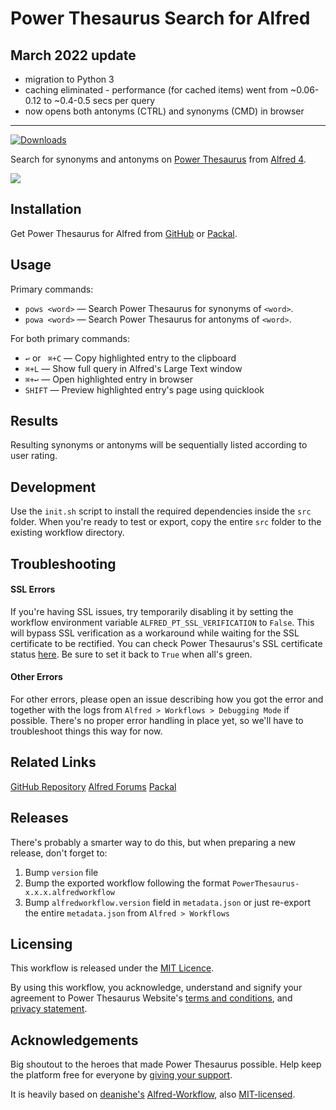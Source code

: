# Power Thesaurus Search for Alfred #

## March 2022 update

- migration to Python 3
- caching eliminated - performance (for cached items) went from ~0.06-0.12 to ~0.4-0.5 secs per query
- now opens both antonyms (CTRL) and synonyms (CMD) in browser

----
<a href="https://github.com/giovannicoppola/alfred-powerthesaurus/releases/latest/">
  
  <img alt="Downloads"
       src="https://img.shields.io/github/downloads/giovannicoppola/alfred-powerthesaurus/total?color=purple&label=Downloads"><br/>
</a>



Search for synonyms and antonyms on [Power Thesaurus](https://www.powerthesaurus.org) from [Alfred 4](https://www.alfredapp.com/).

![](demo.gif "")

## Installation ##

Get Power Thesaurus for Alfred from [GitHub](https://github.com/clarencecastillo/alfred-powerthesaurus/releases) or [Packal](http://www.packal.org/workflow/powerthesaurus-search).

## Usage ##

Primary commands:
- `pows <word>` — Search Power Thesaurus for synonyms of `<word>`.
- `powa <word>` — Search Power Thesaurus for antonyms of `<word>`.

For both primary commands:
  - `↩` or ` ⌘+C` — Copy highlighted entry to the clipboard
  - `⌘+L` — Show full query in Alfred's Large Text window
  - `⌘+↩` — Open highlighted entry in browser
  - `SHIFT` — Preview highlighted entry's page using quicklook

## Results ##

Resulting synonyms or antonyms will be sequentially listed according to user rating.

## Development ##

Use the `init.sh` script to install the required dependencies inside the `src` folder. When you're ready to test or export, copy the entire `src` folder to the existing workflow directory.

## Troubleshooting ##

#### SSL Errors
If you're having SSL issues, try temporarily disabling it by setting the workflow environment variable `ALFRED_PT_SSL_VERIFICATION` to `False`. This will bypass SSL verification as a workaround while waiting for the SSL certificate to be rectified. You can check Power Thesaurus's SSL certificate status [here](https://www.sslshopper.com/ssl-checker.html#hostname=api.powerthesaurus.org). Be sure to set it back to `True` when all's green.

#### Other Errors
For other errors, please open an issue describing how you got the error and together with the logs from `Alfred > Workflows > Debugging Mode` if possible. There's no proper error handling in place yet, so we'll have to troubleshoot things this way for now.


## Related Links ##

[GitHub Repository](https://github.com/clarencecastillo/alfred-powerthesaurus)
[Alfred Forums](https://www.alfredforum.com/topic/10576-powerthesaurus-search/)
[Packal](http://www.packal.org/workflow/powerthesaurus-search)

## Releases ##

There's probably a smarter way to do this, but when preparing a new release, don't forget to:

1. Bump `version` file
2. Bump the exported workflow following the format `PowerThesaurus-x.x.x.alfredworkflow`
3. Bump `alfredworkflow.version` field in `metadata.json` or just re-export the entire `metadata.json` from `Alfred > Workflows`

## Licensing ##

This workflow is released under the [MIT Licence](http://opensource.org/licenses/MIT).

By using this workflow, you acknowledge, understand and signify your agreement to Power Thesaurus Website's [terms and conditions](https://www.powerthesaurus.org/_terms_conditions), and [privacy statement](https://www.powerthesaurus.org/_privacy_statement).

## Acknowledgements ##

Big shoutout to the heroes that made Power Thesaurus possible. Help keep the platform free for everyone by [giving your support](https://www.powerthesaurus.org/_about).

It is heavily based on [deanishe's](https://github.com/deanishe) [Alfred-Workflow](http://www.deanishe.net/alfred-workflow/), also
[MIT-licensed](http://opensource.org/licenses/MIT).
